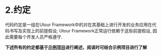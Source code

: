 # 2.约定
代码约定是一组在Utour Framework中的对在其基础上进行开发的业务应用在代码书写及实现上的前提假设; Utour Framework正常运行依赖于这些前提假设, 因此需要每个开发人员严格遵守.

**下述所有的约定都基于[示例项目](../demo/shi_li.md)进行阐述，阅读时可结合示例项目进行了解**


